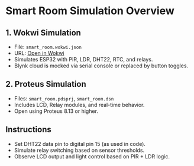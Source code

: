 # Smart Room Simulation Overview

## 1. Wokwi Simulation
- File: `smart_room.wokwi.json`
- URL: [Open in Wokwi](//wokwi.com/projects/438086795266341889)
- Simulates ESP32 with PIR, LDR, DHT22, RTC, and relays.
- Blynk cloud is mocked via serial console or replaced by button toggles.

## 2. Proteus Simulation
- Files: `smart_room.pdsprj`, `smart_room.dsn`
- Includes LCD, Relay modules, and real-time behavior.
- Open using Proteus 8.13 or higher.

## Instructions
- Set DHT22 data pin to digital pin 15 (as used in code).
- Simulate relay switching based on sensor thresholds.
- Observe LCD output and light control based on PIR + LDR logic.
